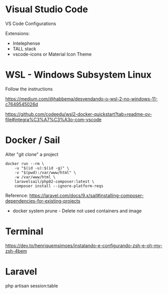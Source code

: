 # Visual Studio Code

VS Code Configurations

Extensions: 
- Intelephense
- TALL stack
- vscode-icons or Material Icon Theme

# WSL - Windows Subsystem Linux

Follow the instructions

https://medium.com/@habbema/desvendando-o-wsl-2-no-windows-11-c7649545026d

https://github.com/codeedu/wsl2-docker-quickstart?tab=readme-ov-file#integra%C3%A7%C3%A3o-com-vscode

# Docker / Sail

Alter "git clone" a project
```
docker run --rm \
    -u "$(id -u):$(id -g)" \
    -v "$(pwd):/var/www/html" \
    -w /var/www/html \
    laravelsail/php82-composer:latest \
    composer install --ignore-platform-reqs
```
Reference: https://laravel.com/docs/9.x/sail#installing-composer-dependencies-for-existing-projects

- docker system prune - Delete not used containers and image


# Terminal

https://dev.to/henriquemsimoes/instalando-e-configurando-zsh-e-oh-my-zsh-4bem

# Laravel

php artisan session:table
